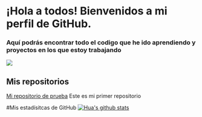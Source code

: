 # ¡Hola a todos! Bienvenidos a mi perfil de GitHub.

### Aquí podrás encontrar todo el codigo que he ido aprendiendo y proyectos en los que estoy trabajando

![](https://cdn.discordapp.com/attachments/851418293788606517/1249310393491521566/Sin_titulo-1.png?ex=6666d678&is=666584f8&hm=8e24a5405622b38ce01bf86ab97772aeb2a2c029de59a05b6c0c7e5b2793eff0&)

## Mis repositorios

[Mi repositorio de prueba](https://github.com/NicoletaJ/intento.git) Este es mi primer repositorio

#Mis estadísitcas de GitHub
[![Hua's github stats](https://github-readme-stats.vercel.app/api?username=NicoletaJ&show_icons=true&theme=dar)](https://github.com/NicoletaJ/github-readme-stats)
